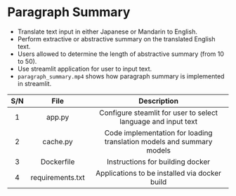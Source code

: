 # Paragraph Summary
* Translate text input in either Japanese or Mandarin to English.
* Perform extractive or abstractive summary on the translated English text.
* Users allowed to determine the length of abstractive summary (from 10 to 50).
* Use streamlit application for user to input text.
* `paragraph_summary.mp4` shows how paragraph summary is implemented in streamlit.

| S/N | File | Description |
| :---: | :---: | :---: |
| 1 | app.py | Configure steamlit for user to select language and input text |
| 2 | cache.py | Code implementation for loading translation models and summary models |
| 3 | Dockerfile | Instructions for building docker |
| 4 | requirements.txt| Applications to be installed via docker build |


